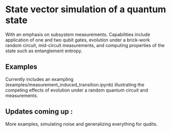 # State vector simulation of a quantum state

With an emphasis on subsystem measurements. Capabilities include application of one and two qubit gates, evolution under a brick-work random circuit, mid-circuit measurements, and computing properties of the state such as entanglement entropy.


## Examples

Currently includes an exampling (examples/measurement_induced_transition.ipynb) illustrating the competing effects of evolution under a random quantum circuit and measurements.


## Updates coming up :

More examples, simulating noise and generalizing everything for qudits.


